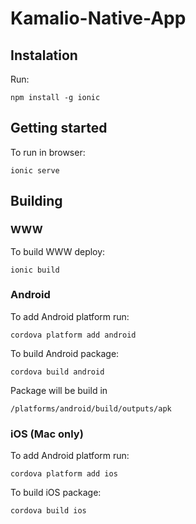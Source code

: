 # Kamalio-Native-App

## Instalation
Run:

`npm install -g ionic`

## Getting started
To run in browser:

`ionic serve`

## Building

### WWW
To build WWW deploy:

`ionic build`

### Android

To add Android platform run:

`cordova platform add android`

To build Android package:

`cordova build android`

Package will be build in

`/platforms/android/build/outputs/apk`

### iOS (Mac only)

To add Android platform run:

`cordova platform add ios`

To build iOS package:

`cordova build ios`
